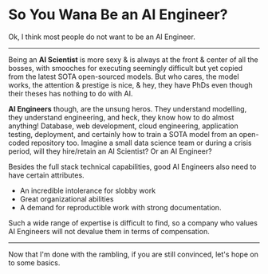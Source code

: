 # So You Wana Be an AI Engineer?

Ok, I think most people do not want to be an AI Engineer. 

<hr>

Being an __AI Scientist__ is more sexy & is always at the front & center of all the bosses, with smooches for executing seemingly difficult but yet copied from the latest SOTA open-sourced models. But who cares, the model works, the attention & prestige is nice, & hey, they have PhDs even though their theses has nothing to do with AI.

__AI Engineers__ though, are the unsung heros. They understand modelling, they understand engineering, and heck, they know how to do almost anything! Database, web development, cloud engineering, application testing, deployment, and certainly how to train a SOTA model from an open-coded repository too. Imagine a small data science team or during a crisis period, will they hire/retain an AI Scientist? Or an AI Engineer?

Besides the full stack technical capabilities, good AI Engineers also need to have certain attributes. 

 * An incredible intolerance for slobby work
 * Great organizational abilities
 * A demand for reproductible work with strong documentation. 
  
Such a wide range of expertise is difficult to find, so a company who values AI Engineers will not devalue them in terms of compensation.

<hr>

Now that I'm done with the rambling, if you are still convinced, let's hope on to some basics.